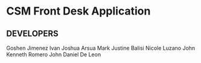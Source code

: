 # CSM Front Desk Application
## DEVELOPERS
Goshen Jimenez
Ivan Joshua Arsua
Mark Justine Balisi
Nicole Luzano
John Kenneth Romero
John Daniel De Leon
